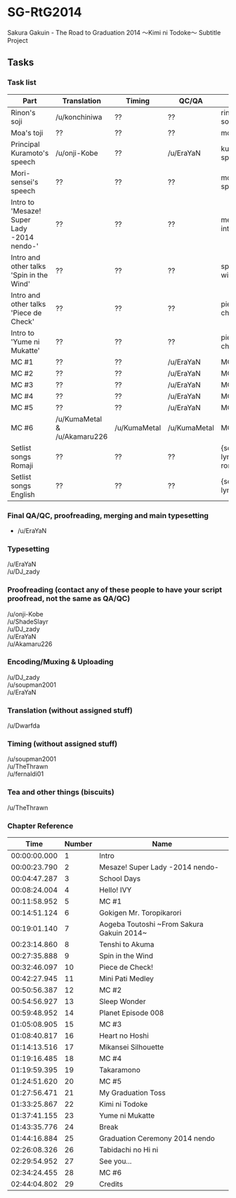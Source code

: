 # SG-RtG2014
Sakura Gakuin - The Road to Graduation 2014 ～Kimi ni Todoke～ Subtitle Project

## Tasks

### Task list
|Part | Translation | Timing | QC/QA | File|
|-----|------|------|------|------|
|Rinon's soji | /u/konchiniwa | ?? | ?? | rinon-soji.ass |
|Moa's toji | ?? | ?? | ?? | moa-toji.ass |
|Principal Kuramoto's speech | /u/onji-Kobe | ?? | /u/EraYaN | kuramoto-speech.ass |
|Mori-sensei's speech | ?? | ?? | ?? | mori-speech.ass |
|Intro to 'Mesaze! Super Lady -2014 nendo-'| ?? | ?? | ?? | mesaze-intro.ass |
|Intro and other talks 'Spin in the Wind' | ?? | ?? | ?? | spin-in-the-wind.ass |
|Intro and other talks 'Piece de Check' | ?? | ?? | ?? | piece-de-check.ass |
|Intro to 'Yume ni Mukatte' | ?? | ?? | ?? | piece-de-check.ass |
|MC #1 | ?? | ?? | /u/EraYaN | MC1.ass |
|MC #2 | ?? | ?? | /u/EraYaN | MC2.ass |
|MC #3 | ?? | ?? | /u/EraYaN | MC3.ass |
|MC #4 | ?? | ?? | /u/EraYaN | MC4.ass |
|MC #5 | ?? | ?? | /u/EraYaN | MC5.ass |
|MC #6 | /u/KumaMetal & /u/Akamaru226 | /u/KumaMetal | /u/KumaMetal | MC6.ass |
|Setlist songs Romaji | ?? | ?? | ?? | {songname}-lyrics-rom.ass |
|Setlist songs English | ?? | ?? | ?? | {songname}-lyrics-en.ass |

### Final QA/QC, proofreading, merging and main typesetting
* /u/EraYaN

### Typesetting
/u/EraYaN   
/u/DJ_zady

### Proofreading  (contact any of these people to have your script proofread, not the same as QA/QC)
/u/onji-Kobe   
/u/ShadeSlayr  
/u/DJ_zady  
/u/EraYaN  
/u/Akamaru226 

### Encoding/Muxing & Uploading
/u/DJ_zady  
/u/soupman2001  
/u/EraYaN

### Translation (without assigned stuff)
/u/Dwarfda

### Timing (without assigned stuff)
/u/soupman2001  
/u/TheThrawn  
/u/fernaldi01  

### Tea and other things (biscuits)
/u/TheThrawn


### Chapter Reference
|Time | Number| Name|
|-----|------|---|
|00:00:00.000|1|Intro|
|00:00:23.790|2|Mesaze! Super Lady -2014 nendo-|
|00:04:47.287|3|School Days|
|00:08:24.004|4|Hello! IVY|
|00:11:58.952|5|MC #1|
|00:14:51.124|6|Gokigen Mr. Toropikarori|
|00:19:01.140|7|Aogeba Toutoshi ~From Sakura Gakuin 2014~|
|00:23:14.860|8|Tenshi to Akuma|
|00:27:35.888|9|Spin in the Wind|
|00:32:46.097|10|Piece de Check!|
|00:42:27.945|11|Mini Pati Medley|
|00:50:56.387|12|MC #2|
|00:54:56.927|13|Sleep Wonder|
|00:59:48.952|14|Planet Episode 008|
|01:05:08.905|15|MC #3|
|01:08:40.817|16|Heart no Hoshi|
|01:14:13.516|17|Mikansei Silhouette|
|01:19:16.485|18|MC #4|
|01:19:59.395|19|Takaramono|
|01:24:51.620|20|MC #5|
|01:27:56.471|21|My Graduation Toss|
|01:33:25.867|22|Kimi ni Todoke|
|01:37:41.155|23|Yume ni Mukatte|
|01:43:35.776|24|Break|
|01:44:16.884|25|Graduation Ceremony 2014 nendo|
|02:26:08.326|26|Tabidachi no Hi ni|
|02:29:54.952|27|See you...|
|02:34:24.455|28|MC #6|
|02:44:04.802|29|Credits|



